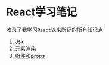 # React学习笔记
收录了我学习`React`以来所记的所有知识点

1. [Jsx](JSX.md)  
2. [元素渲染](元素渲染.md)  
3. [组件和props](组件和props.md) 